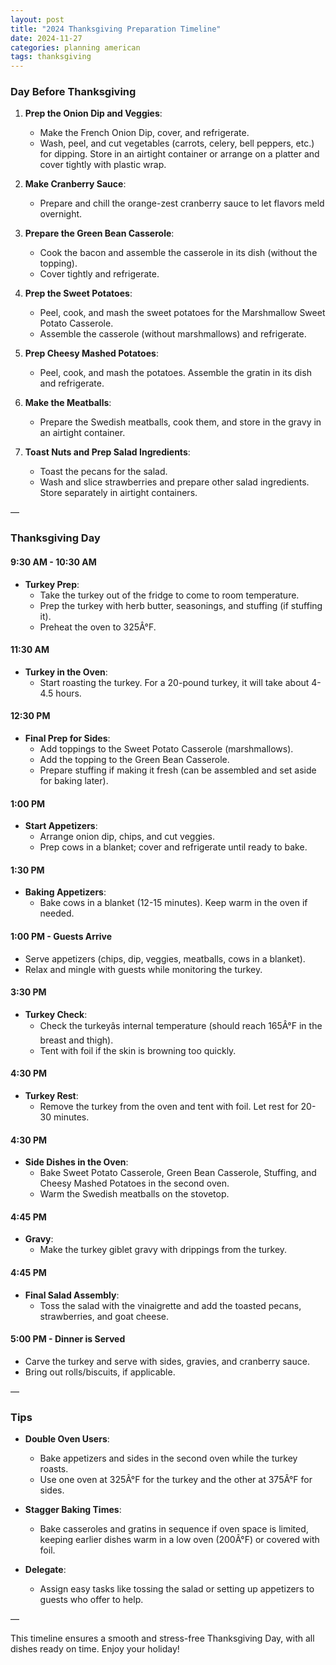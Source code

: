 ```yaml
---
layout: post
title: "2024 Thanksgiving Preparation Timeline"
date: 2024-11-27
categories: planning american
tags: thanksgiving
---
```


### **Day Before Thanksgiving**

1. **Prep the Onion Dip and Veggies**:
   - Make the French Onion Dip, cover, and refrigerate.
   - Wash, peel, and cut vegetables (carrots, celery, bell peppers, etc.) for dipping. Store in an airtight container or arrange on a platter and cover tightly with plastic wrap.

2. **Make Cranberry Sauce**:
   - Prepare and chill the orange-zest cranberry sauce to let flavors meld overnight.

3. **Prepare the Green Bean Casserole**:
   - Cook the bacon and assemble the casserole in its dish (without the topping).
   - Cover tightly and refrigerate.

4. **Prep the Sweet Potatoes**:
   - Peel, cook, and mash the sweet potatoes for the Marshmallow Sweet Potato Casserole.
   - Assemble the casserole (without marshmallows) and refrigerate.

5. **Prep Cheesy Mashed Potatoes**:
   - Peel, cook, and mash the potatoes. Assemble the gratin in its dish and refrigerate.

6. **Make the Meatballs**:
   - Prepare the Swedish meatballs, cook them, and store in the gravy in an airtight container.

7. **Toast Nuts and Prep Salad Ingredients**:
   - Toast the pecans for the salad.
   - Wash and slice strawberries and prepare other salad ingredients. Store separately in airtight containers.

—

### **Thanksgiving Day**

#### **9:30 AM - 10:30 AM**
- **Turkey Prep**:
  - Take the turkey out of the fridge to come to room temperature.
  - Prep the turkey with herb butter, seasonings, and stuffing (if stuffing it).
  - Preheat the oven to 325Â°F.

#### **11:30 AM**
- **Turkey in the Oven**:
  - Start roasting the turkey. For a 20-pound turkey, it will take about 4-4.5 hours.

#### **12:30 PM**
- **Final Prep for Sides**:
  - Add toppings to the Sweet Potato Casserole (marshmallows).
  - Add the topping to the Green Bean Casserole.
  - Prepare stuffing if making it fresh (can be assembled and set aside for baking later).

#### **1:00 PM**
- **Start Appetizers**:
  - Arrange onion dip, chips, and cut veggies.
  - Prep cows in a blanket; cover and refrigerate until ready to bake.

#### **1:30 PM**
- **Baking Appetizers**:
  - Bake cows in a blanket (12-15 minutes). Keep warm in the oven if needed.

#### **1:00 PM - Guests Arrive**
- Serve appetizers (chips, dip, veggies, meatballs, cows in a blanket).
- Relax and mingle with guests while monitoring the turkey.

#### **3:30 PM**
- **Turkey Check**:
  - Check the turkeyâs internal temperature (should reach 165Â°F in the breast and thigh).
  - Tent with foil if the skin is browning too quickly.

#### **4:30 PM**
- **Turkey Rest**:
  - Remove the turkey from the oven and tent with foil. Let rest for 20-30 minutes.

#### **4:30 PM**
- **Side Dishes in the Oven**:
  - Bake Sweet Potato Casserole, Green Bean Casserole, Stuffing, and Cheesy Mashed Potatoes in the second oven.
  - Warm the Swedish meatballs on the stovetop.

#### **4:45 PM**
- **Gravy**:
  - Make the turkey giblet gravy with drippings from the turkey.

#### **4:45 PM**
- **Final Salad Assembly**:
  - Toss the salad with the vinaigrette and add the toasted pecans, strawberries, and goat cheese.

#### **5:00 PM - Dinner is Served**
- Carve the turkey and serve with sides, gravies, and cranberry sauce.
- Bring out rolls/biscuits, if applicable.

—

### **Tips**
- **Double Oven Users**:
  - Bake appetizers and sides in the second oven while the turkey roasts.
  - Use one oven at 325Â°F for the turkey and the other at 375Â°F for sides.
  
- **Stagger Baking Times**:
  - Bake casseroles and gratins in sequence if oven space is limited, keeping earlier dishes warm in a low oven (200Â°F) or covered with foil.

- **Delegate**:
  - Assign easy tasks like tossing the salad or setting up appetizers to guests who offer to help.

—

This timeline ensures a smooth and stress-free Thanksgiving Day, with all dishes ready on time. Enjoy your holiday!
